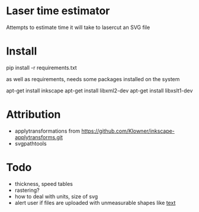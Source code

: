 # Laser time estimator

Attempts to estimate time it will take to lasercut an SVG file

# Install

pip install -r requirements.txt

as well as requirements, needs some packages installed on the system

apt-get install inkscape
apt-get install libxml2-dev
apt-get install libxslt1-dev

# Attribution

* applytransformations from https://github.com/Klowner/inkscape-applytransforms.git
* svgpathtools

# Todo

* thickness, speed tables
* rastering?
* how to deal with units, size of svg
* alert user if files are uploaded with unmeasurable shapes like [text](testfiles/text.svg)
